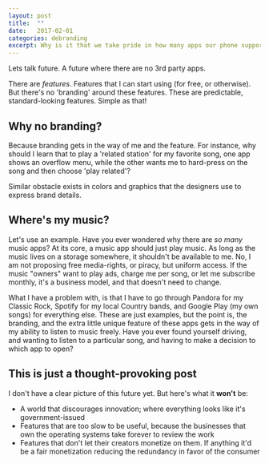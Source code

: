 ```yaml
---
layout: post
title:  ""
date:   2017-02-01
categories: debranding
excerpt: Why is it that we take pride in how many apps our phone supports? Is the purpose of technology to serve us toward a more fulfilling human life, or are we becoming slave to technology?
---
```

Lets talk future. A future where there are no 3rd party apps.

There are *features*. Features that I can start using (for free, or otherwise). But there's no 'branding' around these features. These are predictable, standard-looking features. Simple as that!

## Why no branding?
Because branding gets in the way of me and the feature. For instance, why should I learn that to play a 'related station' for my favorite song, one app shows an overflow menu, while the other wants me to hard-press on the song and then choose 'play related'?

Similar obstacle exists in colors and graphics that the designers use to express brand details.

## Where's my music?
Let's use an example. Have you ever wondered why there are *so many* music apps? At its core, a music app should just play music. As long as the music lives on a storage somewhere, it shouldn't be available to me. No, I am not proposing free media-rights, or piracy, but uniform access. If the music "owners" want to play ads, charge me per song, or let me subscribe monthly, it's a business model, and that doesn't need to change.

What I have a problem with, is that I have to go through Pandora for my Classic Rock, Spotify for my local Country bands, and Google Play (my own songs) for everything else. These are just examples, but the point is, the branding, and the extra little unique feature of these apps gets in the way of my ability to listen to music freely. Have you ever found yourself driving, and wanting to listen to a particular song, and having to make a decision to which app to open?

## This is just a thought-provoking post
I don't have a clear picture of this future yet. But here's what it **won't** be:

* A world that discourages innovation; where everything looks like it's government-issued
* Features that are too slow to be useful, because the businesses that own the operating systems take forever to review the work
* Features that don't let their creators monetize on them. If anything it'd be a fair monetization reducing the redundancy in favor of the consumer
